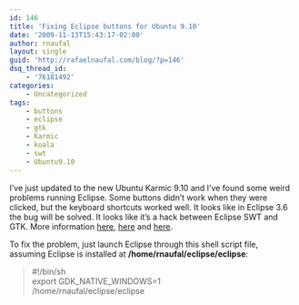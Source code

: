 ```yaml
---
id: 146
title: 'Fixing Eclipse buttons for Ubuntu 9.10'
date: '2009-11-13T15:43:17-02:00'
author: rnaufal
layout: single
guid: 'http://rafaelnaufal.com/blog/?p=146'
dsq_thread_id:
    - '76181492'
categories:
    - Uncategorized
tags:
    - buttons
    - eclipse
    - gtk
    - Karmic
    - koala
    - swt
    - Ubuntu9.10
---
```


I’ve just updated to the new Ubuntu Karmic 9.10 and I’ve found some weird problems running Eclipse. Some buttons didn’t work when they were clicked, but the keyboard shortcuts worked well. It looks like in Eclipse 3.6 the bug will be solved. It looks like it’s a hack between Eclipse SWT and GTK. More information [here](http://art.ubuntuforums.org/showthread.php?p=8293905), [here](https://bugs.launchpad.net/azureus/+bug/443004) and [here](http://www.eclipse.org/forums/index.php?t=msg&goto=494621&S=58353ef07becea1678a9a42bc12fe275).

To fix the problem, just launch Eclipse through this shell script file, assuming Eclipse is installed at **/home/rnaufal/eclipse/eclipse**:

> \#!/bin/sh  
> export GDK\_NATIVE\_WINDOWS=1  
> /home/rnaufal/eclipse/eclipse